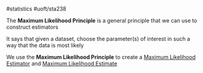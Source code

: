 #statistics 
#uoft/sta238 

The  **Maximum Likelihood Principle** is a general principle that we can use to construct estimators

It says that given a dataset, choose the parameter(s) of interest in such a way that the data is most likely

We use the **Maximum Likelihood Principle** to create a [Maximum Likelihood Estimator](Maximum%20Likelihood%20Estimator.md) and [Maximum Likelihood Estimate](Maximum%20Likelihood%20Estimate.md)